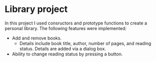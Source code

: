# Library project

In this project I used consructors and prototype functions to create a personal library. The following features were implemented:

- Add and remove books. 
    - Details include book title, author, number of pages, and reading status. Details are added via a dialog box.
- Ability to change reading status by pressing a button.
